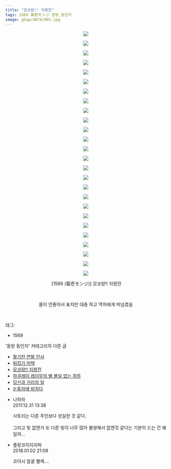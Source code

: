 ```yaml
---
title: "모코랑!! 지령전"
tags: 1569 菊壱モンジ 동방_동인지
image: ghap/4074/001.jpg
---
```

<div class="article">
<p style="text-align: center; clear: none; float: none;"><img src="{{ site.nasurl }}/ghap/4074/001.jpg"/></p>
<p style="text-align: center; clear: none; float: none;"><img src="{{ site.nasurl }}/ghap/4074/002.jpg"/></p>
<p style="text-align: center; clear: none; float: none;"><img src="{{ site.nasurl }}/ghap/4074/003.jpg"/></p>
<p style="text-align: center; clear: none; float: none;"><img src="{{ site.nasurl }}/ghap/4074/004.jpg"/></p>
<p style="text-align: center; clear: none; float: none;"><img src="{{ site.nasurl }}/ghap/4074/005.jpg"/></p>
<p style="text-align: center; clear: none; float: none;"><img src="{{ site.nasurl }}/ghap/4074/006.jpg"/></p>
<p style="text-align: center; clear: none; float: none;"><img src="{{ site.nasurl }}/ghap/4074/007.jpg"/></p>
<p style="text-align: center; clear: none; float: none;"><img src="{{ site.nasurl }}/ghap/4074/008.jpg"/></p>
<p style="text-align: center; clear: none; float: none;"><img src="{{ site.nasurl }}/ghap/4074/009.jpg"/></p>
<p style="text-align: center; clear: none; float: none;"><img src="{{ site.nasurl }}/ghap/4074/010.jpg"/></p>
<p style="text-align: center; clear: none; float: none;"><img src="{{ site.nasurl }}/ghap/4074/011.jpg"/></p>
<p style="text-align: center; clear: none; float: none;"><img src="{{ site.nasurl }}/ghap/4074/012.jpg"/></p>
<p style="text-align: center; clear: none; float: none;"><img src="{{ site.nasurl }}/ghap/4074/013.jpg"/></p>
<p style="text-align: center; clear: none; float: none;"><img src="{{ site.nasurl }}/ghap/4074/014.jpg"/></p>
<p style="text-align: center; clear: none; float: none;"><img src="{{ site.nasurl }}/ghap/4074/015.jpg"/></p>
<p style="text-align: center; clear: none; float: none;"><img src="{{ site.nasurl }}/ghap/4074/016.jpg"/></p>
<p style="text-align: center; clear: none; float: none;"><img src="{{ site.nasurl }}/ghap/4074/017.jpg"/></p>
<p style="text-align: center; clear: none; float: none;"><img src="{{ site.nasurl }}/ghap/4074/018.jpg"/></p>
<p style="text-align: center; clear: none; float: none;"><img src="{{ site.nasurl }}/ghap/4074/019.jpg"/></p>
<p style="text-align: center; clear: none; float: none;"><img src="{{ site.nasurl }}/ghap/4074/020.jpg"/></p>
<p style="text-align: center; clear: none; float: none;"><img src="{{ site.nasurl }}/ghap/4074/021.jpg"/></p>
<p style="text-align: center; clear: none; float: none;"><img src="{{ site.nasurl }}/ghap/4074/022.jpg"/></p>
<p style="text-align: center; clear: none; float: none;"><img src="{{ site.nasurl }}/ghap/4074/023.jpg"/></p>
<p style="text-align: center; clear: none; float: none;"><img src="{{ site.nasurl }}/ghap/4074/024.jpg"/></p>
<p style="text-align: center; clear: none; float: none;"><img src="{{ site.nasurl }}/ghap/4074/025.jpg"/></p>
<p style="text-align: center; clear: none; float: none;"><img src="{{ site.nasurl }}/ghap/4074/026.jpg"/></p>
<p style="text-align: center; clear: none; float: none;"> [1569 (菊壱モンジ)] 모코랑!! 지령전</p>
<p style="text-align: center; clear: none; float: none;"><br/></p>
<p style="text-align: center; clear: none; float: none;">몸이 안좋아서 표지만 대충 하고 역자에게 떠넘겼음</p>
<p><br/></p>
</div><div class="tagTrail">
<p>태그: </p>
<ul>
<li>1569</li>
</ul>
</div><div class="another">
<p>'동방 동인지' 카테고리의 다른 글</p>
<ul>
<li><a href="/2018-01-05-ghap_4084">활기찬 연말 인사</a></li>
<li><a href="/2017-12-31-ghap_4075">뒤집기 어택</a></li>
<li><a href="/2017-12-31-ghap_4074">모코랑!! 지령전</a></li>
<li><a href="/2017-12-29-ghap_4072">하쿠레이 레이무의 별 볼일 없는 하루</a></li>
<li><a href="/2017-12-15-ghap_4049">당신과 거리의 일</a></li>
<li><a href="/2017-12-15-ghap_4048">눈동자에 비치다</a></li>
</ul>
</div><div class="cb_module cb_fluid">
<div class="cb_wrt cb_profile">
<div class="comment">
<ul>
<li class="cb_thumb_off" id="comment15163651">
<div class="cb_comment_area">
<div class="cb_info_area">
<div class="cb_section">
<span class="cb_nick_name">나하하</span>
</div>
<div class="cb_section">
<span class="cb_date">2017.12.31 13:38 </span>
</div>
</div>
<div class="cb_dsc_comment">
<p class="cb_dsc">
											사토리는 다른 주인보다 성실한 것 같다.<br/>
<br/>
그리고 빚 없앤거 또 다른 빚이 너무 많아 불쌍해서 없앤것 같다는 기분이 드는 건 왜일까…
										</p>
</div>
</div></li>
<li class="cb_thumb_off" id="comment15164971">
<div class="cb_comment_area">
<div class="cb_info_area">
<div class="cb_section">
<span class="cb_nick_name">플랑코이지지파</span>
</div>
<div class="cb_section">
<span class="cb_date">2018.01.02 21:09 </span>
</div>
</div>
<div class="cb_dsc_comment">
<p class="cb_dsc">
											코이시 얼굴 왤케....
										</p>
</div>
</div></li>
</ul>
</div>
</div><!-- commentList close -->
</div>